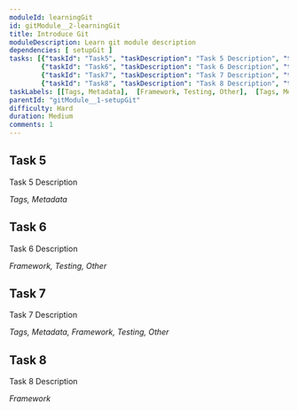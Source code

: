```yaml
---
moduleId: learningGit
id: gitModule__2-learningGit
title: Introduce Git
moduleDescription: Learn git module description
dependencies: [ setupGit ]
tasks: [{"taskId": "Task5", "taskDescription": "Task 5 Description", "taskLabel": "Task 5 Label" }, 
        {"taskId": "Task6", "taskDescription": "Task 6 Description", "taskLabel": "Task 6 Label" },
        {"taskId": "Task7", "taskDescription": "Task 7 Description", "taskLabel": "Task 7 Label" }, 
        {"taskId": "Task8", "taskDescription": "Task 8 Description", "taskLabel": "Task 8 Label" }]
taskLabels: [[Tags, Metadata],  [Framework, Testing, Other],  [Tags, Metadata, Framework, Testing, Other],  [Framework]]
parentId: "gitModule__1-setupGit"
difficulty: Hard
duration: Medium
comments: 1
---
```


## Task 5

Task 5 Description

*Tags, Metadata*

## Task 6

Task 6 Description

*Framework, Testing, Other*

## Task 7

Task 7 Description

*Tags, Metadata, Framework, Testing, Other*

## Task 8

Task 8 Description

*Framework*
